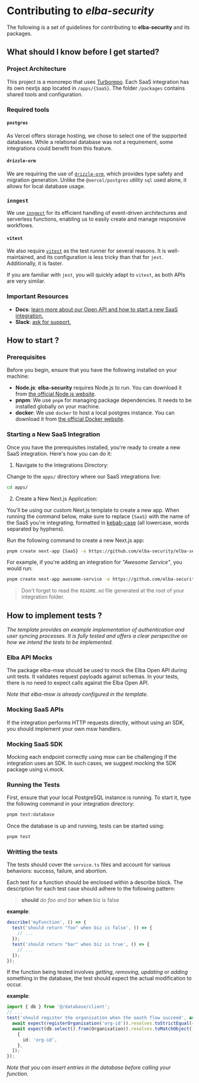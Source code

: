 # Contributing to _elba-security_

The following is a set of guidelines for contributing to **elba-security** and its packages.

## What should I know before I get started?

### Project Architecture

This project is a monorepo that uses [Turborepo](https://turbo.build/repo).
Each SaaS integration has its own nextjs app located in `/apps/{SaaS}`. The folder `/packages` contains shared tools and configuration.

### Required tools

#### `postgres`

As Vercel offers storage hosting, we chose to select one of the supported databases. While a relational database was not a requirement, some integrations could benefit from this feature.

#### `drizzle-orm`

We are requiring the use of [`drizzle-orm`](https://orm.drizzle.team/docs/overview), which provides type safety and migration generation. Unlike the `@vercel/postgres` utility `sql` used alone, it allows for local database usage.

### `inngest`

We use [`inngest`](https://inngest.com/) for its efficient handling of event-driven architectures and serverless functions, enabling us to easily create and manage responsive workflows.

#### `vitest`

We also require [`vitest`](https://vitest.dev/) as the test runner for several reasons. It is well-maintained, and its configuration is less tricky than that for `jest`. Additionally, it is faster.

If you are familiar with `jest`, you will quickly adapt to `vitest`, as both APIs are very similar.

### Important Resources

- **Docs**: [learn more about our Open API and how to start a new SaaS integration.](https://elba-security.readme.io/reference/getting-started-with-your-api)
- **Slack**: [ask for support.](https://elbahqworkspace.slack.com)

## How to start ?

### Prerequisites

Before you begin, ensure that you have the following installed on your machine:

- **Node.js**: **elba-security** requires Node.js to run. You can download it from [the official Node.js website](https://nodejs.org/).
- **pnpm**: We use `pnpm` for managing package dependencies. It needs to be installed globally on your machine.
- **docker**: We use `docker` to host a local postgres instance. You can download it from [the official Docker website](https://www.docker.com/products/docker-desktop/).

### Starting a New SaaS Integration

Once you have the prerequisites installed, you're ready to create a new SaaS integration. Here's how you can do it:

1. Navigate to the Integrations Directory:

Change to the `apps/` directory where our SaaS integrations live:

```bash
cd apps/
```

2. Create a New Next.js Application:

You'll be using our custom Next.js template to create a new app. When running the command below, make sure to replace `{SaaS}` with the name of the SaaS you're integrating, formatted in [kebab-case](https://en.wikipedia.org/wiki/Letter_case#Special_case_styles) (all lowercase, words separated by hyphens).

Run the following command to create a new Next.js app:

```bash
pnpm create next-app {SaaS} -e https://github.com/elba-security/elba-security/tree/staging/template
```

For example, if you're adding an integration for _"Awesome Service"_, you would run:

```bash
pnpm create next-app awesome-service -e https://github.com/elba-security/elba-security/tree/staging/template
```

> Don't forget to read the `README.md` file generated at the root of your integration folder.

## How to implement tests ?

_The template provides an example implementation of authentication and user syncing processes. It is fully tested and offers a clear perspective on how we intend the tests to be implemented._

### Elba API Mocks

The package elba-msw should be used to mock the Elba Open API during unit tests. It validates request payloads against schemas. In your tests, there is no need to expect calls against the Elba Open API.

_Note that elba-msw is already configured in the template._

### Mocking SaaS APIs

If the integration performs HTTP requests directly, without using an SDK, you should implement your own msw handlers.

### Mocking SaaS SDK

Mocking each endpoint correctly using msw can be challenging if the integration uses an SDK. In such cases, we suggest mocking the SDK package using vi.mock.

### Running the Tests

First, ensure that your local PostgreSQL instance is running.
To start it, type the following command in your integration directory:

```bash
pnpm test:database
```

Once the database is up and running, tests can be started using:

```bash
pnpm test
```

### Writting the tests

The tests should cover the `service.ts` files and account for various behaviors: success, failure, and abortion.

Each test for a function should be enclosed within a describe block. The description for each test case should adhere to the following pattern:

> **should** _do foo and bar_ **when** biz is false

**example**:

```ts
describe('myFunction', () => {
  test('should return "foo" when biz is false', () => {
    // ...
  });
  test('should return "bar" when biz is true', () => {
    // ...
  });
});
```

If the function being tested involves _getting_, _removing_, _updating_ or _adding_ something in the database, the test should expect the actual modification to occur.

**example**:

```ts
import { db } from '@/database/client';
// ...
test('should register the organisation when the oauth flow succeed', async () => {
  await expect(registerOrganisation('org-id')).resolves.toStrictEqual({ success: true });
  await expect(db.select().from(Organisation)).resolves.toMatchObject([
    {
      id: 'org-id',
    },
  ]);
});
```

_Note that you can insert entries in the database before calling your function._
